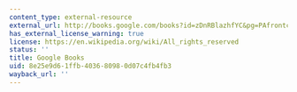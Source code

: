 ```yaml
---
content_type: external-resource
external_url: http://books.google.com/books?id=zDnRBlazhfYC&pg=PAfrontcover
has_external_license_warning: true
license: https://en.wikipedia.org/wiki/All_rights_reserved
status: ''
title: Google Books
uid: 8e25e9d6-1ffb-4036-8098-0d07c4fb4fb3
wayback_url: ''
---
```

